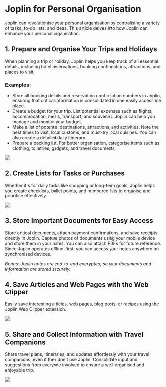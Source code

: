 # Joplin for Personal Organisation

Joplin can revolutionise your personal organisation by centralising a variety of tasks, to-do lists, and ideas. This article delves into how Joplin can enhance your personal organisation.

## 1\. Prepare and Organise Your Trips and Holidays

When planning a trip or holiday, Joplin helps you keep track of all essential details, including hotel reservations, booking confirmations, attractions, and places to visit.

### Examples:

- Store all booking details and reservation confirmation numbers in Joplin, ensuring that critical information is consolidated in one easily accessible place.  
- Create a budget for your trip. List potential expenses such as flights, accommodation, meals, transport, and souvenirs. Joplin can help you manage and monitor your budget.  
- Make a list of potential destinations, attractions, and activities. Note the best times to visit, local customs, and must-try local cuisines. You can also create a detailed daily itinerary.  
- Prepare a packing list. For better organisation, categorise items such as clothing, toiletries, gadgets, and travel documents.  

<img src="https://raw.githubusercontent.com/laurent22/joplin/dev/Assets/WebsiteAssets/images/use_cases/personal_organisation/prepare.png" style="max-width: 500px;" />

## 2\. Create Lists for Tasks or Purchases

Whether it's for daily tasks like shopping or long-term goals, Joplin helps you create checklists, bullet points, and numbered lists to organise and prioritise effectively.

<img src="https://raw.githubusercontent.com/laurent22/joplin/dev/Assets/WebsiteAssets/images/use_cases/personal_organisation/make_list.png" style="max-width: 500px;" />

## 3\. Store Important Documents for Easy Access

Store critical documents, attach payment confirmations, and save receipts directly in Joplin. Capture photos of documents using your mobile device and store them in your notes. You can also attach PDFs for future reference. Since Joplin operates offline-first, you can access your notes anywhere on synchronised devices.  

*Bonus: Joplin notes are end-to-end encrypted, so your documents and information are stored securely.*

## 4\. Save Articles and Web Pages with the Web Clipper

Easily save interesting articles, web pages, blog posts, or recipes using the Joplin Web Clipper extension.  

<img src="https://raw.githubusercontent.com/laurent22/joplin/dev/Assets/WebsiteAssets/images/use_cases/personal_organisation/web_clipper.png" style="max-width: 500px;" />

## 5\. Share and Collect Information with Travel Companions

Share travel plans, itineraries, and updates effortlessly with your travel companions, even if they don’t use Joplin. Consolidate input and suggestions from everyone involved to ensure a well-organised and enjoyable trip.  

<img src="https://raw.githubusercontent.com/laurent22/joplin/dev/Assets/WebsiteAssets/images/use_cases/personal_organisation/publish.png" style="max-width: 500px;" />  